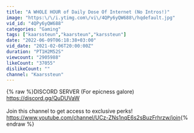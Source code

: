 ```yaml
---
title: "A WHOLE HOUR of Daily Dose Of Internet (No Intros!)"
image: "https:\/\/i.ytimg.com\/vi\/4QPy6yQW688\/hqdefault.jpg"
vid_id: "4QPy6yQW688"
categories: "Gaming"
tags: ["kaarssteun","kaarsteun","karssteun"]
date: "2022-06-09T06:18:38+03:00"
vid_date: "2021-02-06T20:00:00Z"
duration: "PT1H2M52S"
viewcount: "2905988"
likeCount: "37055"
dislikeCount: ""
channel: "Kaarssteun"
---
```

{% raw %}DISCORD SERVER (For epicness galore) <a rel="nofollow" target="blank" href="https://discord.gg/QuDUVaW">https://discord.gg/QuDUVaW</a><br /><br />Join this channel to get access to exclusive perks!<br /><a rel="nofollow" target="blank" href="https://www.youtube.com/channel/UCz-ZNs1nqE6s2sBuzFrhrzw/join">https://www.youtube.com/channel/UCz-ZNs1nqE6s2sBuzFrhrzw/join</a>{% endraw %}
